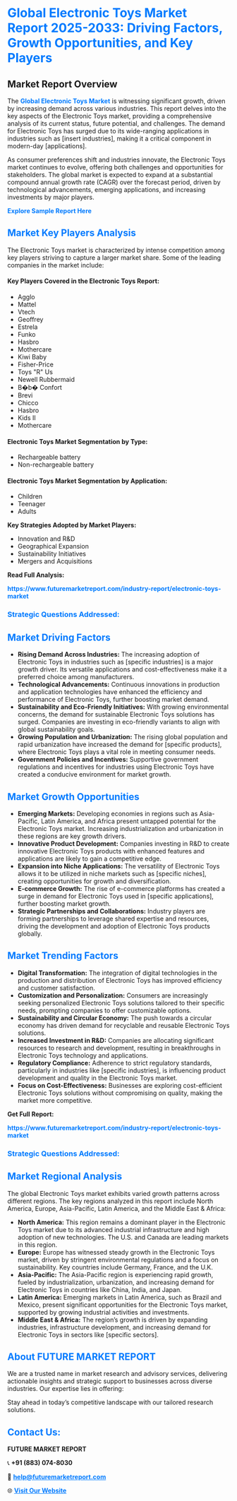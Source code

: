 <h1 style="color: #007BFF;">Global Electronic Toys Market Report 2025-2033: Driving Factors, Growth Opportunities, and Key Players</h1>

<section id="overview">
<h2>Market Report Overview</h2>
<p>The <a href="https://www.futuremarketreport.com/industry-report/electronic-toys-market" style="color: #007BFF; text-decoration: none;"><strong>Global Electronic Toys Market</strong></a> is witnessing significant growth, driven by increasing demand across various industries. This report delves into the key aspects of the Electronic Toys market, providing a comprehensive analysis of its current status, future potential, and challenges. The demand for Electronic Toys has surged due to its wide-ranging applications in industries such as [insert industries], making it a critical component in modern-day [applications].</p>
<p>As consumer preferences shift and industries innovate, the Electronic Toys market continues to evolve, offering both challenges and opportunities for stakeholders. The global market is expected to expand at a substantial compound annual growth rate (CAGR) over the forecast period, driven by technological advancements, emerging applications, and increasing investments by major players.</p>
</section>

<section id="overview">
<p><a href="https://www.futuremarketreport.com/request-sample/reportId=61605" style="color: #007BFF; text-decoration: none;"><strong>Explore Sample Report Here</strong></a></p>
</section>

<section id="key-players">
<h2 style="color: #007BFF;">Market Key Players Analysis</h2>
<p>The Electronic Toys market is characterized by intense competition among key players striving to capture a larger market share. Some of the leading companies in the market include:</p>
<h4>Key Players Covered in the Electronic Toys Report:</h4>
<ul><li>Agglo</li><li>Mattel</li><li>Vtech</li><li>Geoffrey</li><li>Estrela</li><li>Funko</li><li>Hasbro</li><li>Mothercare</li><li>Kiwi Baby</li><li>Fisher-Price</li><li>Toys &quot;R&quot; Us</li><li>Newell Rubbermaid</li><li>B�b� Confort</li><li>Brevi</li><li>Chicco</li><li>Hasbro</li><li>Kids II</li><li>Mothercare</li></ul>
<h4>Electronic Toys Market Segmentation by Type:</h4>
<ul><li>Rechargeable battery</li><li>Non-rechargeable battery</li></ul>

<h4>Electronic Toys Market Segmentation by Application:</h4>
<ul><li>Children</li><li>Teenager</li><li>Adults</li></ul>
<p><strong>Key Strategies Adopted by Market Players:</strong></p>
<ul>
<li>Innovation and R&D</li>
<li>Geographical Expansion</li>
<li>Sustainability Initiatives</li>
<li>Mergers and Acquisitions</li>
</ul>
</section>

<section>
<p><strong>Read Full Analysis: </strong></p><a href="https://www.futuremarketreport.com/industry-report/electronic-toys-market" style="color: #007BFF; text-decoration: none;"><strong>https://www.futuremarketreport.com/industry-report/electronic-toys-market</strong></a>
<h3 style="color: #007BFF;">Strategic Questions Addressed:</h3>
</section>

<section id="driving-factors">
<h2 style="color: #007BFF;">Market Driving Factors</h2>
<ul>
<li><strong>Rising Demand Across Industries:</strong> The increasing adoption of Electronic Toys in industries such as [specific industries] is a major growth driver. Its versatile applications and cost-effectiveness make it a preferred choice among manufacturers.</li>
<li><strong>Technological Advancements:</strong> Continuous innovations in production and application technologies have enhanced the efficiency and performance of Electronic Toys, further boosting market demand.</li>
<li><strong>Sustainability and Eco-Friendly Initiatives:</strong> With growing environmental concerns, the demand for sustainable Electronic Toys solutions has surged. Companies are investing in eco-friendly variants to align with global sustainability goals.</li>
<li><strong>Growing Population and Urbanization:</strong> The rising global population and rapid urbanization have increased the demand for [specific products], where Electronic Toys plays a vital role in meeting consumer needs.</li>
<li><strong>Government Policies and Incentives:</strong> Supportive government regulations and incentives for industries using Electronic Toys have created a conducive environment for market growth.</li>
</ul>
</section>

<section id="growth-opportunities">
<h2 style="color: #007BFF;">Market Growth Opportunities</h2>
<ul>
<li><strong>Emerging Markets:</strong> Developing economies in regions such as Asia-Pacific, Latin America, and Africa present untapped potential for the Electronic Toys market. Increasing industrialization and urbanization in these regions are key growth drivers.</li>
<li><strong>Innovative Product Development:</strong> Companies investing in R&D to create innovative Electronic Toys products with enhanced features and applications are likely to gain a competitive edge.</li>
<li><strong>Expansion into Niche Applications:</strong> The versatility of Electronic Toys allows it to be utilized in niche markets such as [specific niches], creating opportunities for growth and diversification.</li>
<li><strong>E-commerce Growth:</strong> The rise of e-commerce platforms has created a surge in demand for Electronic Toys used in [specific applications], further boosting market growth.</li>
<li><strong>Strategic Partnerships and Collaborations:</strong> Industry players are forming partnerships to leverage shared expertise and resources, driving the development and adoption of Electronic Toys products globally.</li>
</ul>
</section>

<section id="trending-factors">
<h2 style="color: #007BFF;">Market Trending Factors</h2>
<ul>
<li><strong>Digital Transformation:</strong> The integration of digital technologies in the production and distribution of Electronic Toys has improved efficiency and customer satisfaction.</li>
<li><strong>Customization and Personalization:</strong> Consumers are increasingly seeking personalized Electronic Toys solutions tailored to their specific needs, prompting companies to offer customizable options.</li>
<li><strong>Sustainability and Circular Economy:</strong> The push towards a circular economy has driven demand for recyclable and reusable Electronic Toys solutions.</li>
<li><strong>Increased Investment in R&D:</strong> Companies are allocating significant resources to research and development, resulting in breakthroughs in Electronic Toys technology and applications.</li>
<li><strong>Regulatory Compliance:</strong> Adherence to strict regulatory standards, particularly in industries like [specific industries], is influencing product development and quality in the Electronic Toys market.</li>
<li><strong>Focus on Cost-Effectiveness:</strong> Businesses are exploring cost-efficient Electronic Toys solutions without compromising on quality, making the market more competitive.</li>
</ul>
</section>

<section>
<p><strong>Get Full Report: </strong></p><a href="https://www.futuremarketreport.com/industry-report/electronic-toys-market" style="color: #007BFF; text-decoration: none;"><strong>https://www.futuremarketreport.com/industry-report/electronic-toys-market</strong></a>
<h3 style="color: #007BFF;">Strategic Questions Addressed:</h3>
</section>


<section id="regional-analysis">
<h2 style="color: #007BFF;">Market Regional Analysis</h2>
<p>The global Electronic Toys market exhibits varied growth patterns across different regions. The key regions analyzed in this report include North America, Europe, Asia-Pacific, Latin America, and the Middle East & Africa:</p>
<ul>
<li><strong>North America:</strong> This region remains a dominant player in the Electronic Toys market due to its advanced industrial infrastructure and high adoption of new technologies. The U.S. and Canada are leading markets in this region.</li>
<li><strong>Europe:</strong> Europe has witnessed steady growth in the Electronic Toys market, driven by stringent environmental regulations and a focus on sustainability. Key countries include Germany, France, and the U.K.</li>
<li><strong>Asia-Pacific:</strong> The Asia-Pacific region is experiencing rapid growth, fueled by industrialization, urbanization, and increasing demand for Electronic Toys in countries like China, India, and Japan.</li>
<li><strong>Latin America:</strong> Emerging markets in Latin America, such as Brazil and Mexico, present significant opportunities for the Electronic Toys market, supported by growing industrial activities and investments.</li>
<li><strong>Middle East & Africa:</strong> The region’s growth is driven by expanding industries, infrastructure development, and increasing demand for Electronic Toys in sectors like [specific sectors].</li>
</ul>
</section>

<footer>
<h2 style="color: #007BFF;">About FUTURE MARKET REPORT</h2>
<p>We are a trusted name in market research and advisory services, delivering actionable insights and strategic support to businesses across diverse industries. Our expertise lies in offering:</p>

<p>Stay ahead in today’s competitive landscape with our tailored research solutions.</p>

<h2 style="color: #007BFF;">Contact Us:</h2>
<p><strong>FUTURE MARKET REPORT</strong></p>
<p>📞 <strong>+91 (883) 074-8030</strong></p>
<p>📧 <strong><a href="mailto:help@futuremarketreport.com" style="color: #007BFF;">help@futuremarketreport.com</a></strong></p>
<p>🌐 <strong><a href="https://www.futuremarketreport.com/" style="color: #007BFF;">Visit Our Website</a></strong></p>
</footer>